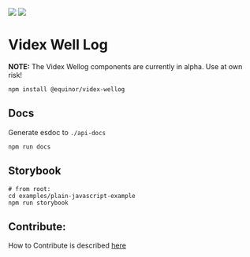 ![](https://github.com/equinor/videx-wellog/workflows/Node%20CI/badge.svg)
![](https://img.shields.io/npm/v/@equinor/videx-wellog)
# Videx Well Log
**NOTE:** The Videx Wellog components are currently in alpha. Use at own risk!

```
npm install @equinor/videx-wellog
```

## Docs
Generate esdoc to `./api-docs`
```
npm run docs 
```

## Storybook

```
# from root:
cd examples/plain-javascript-example
npm run storybook
```

## Contribute:
How to Contribute is described [here](./contributing.md)
